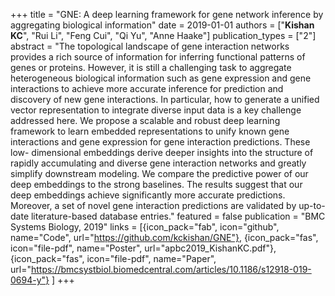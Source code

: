 +++
title = "GNE: A deep learning framework for gene network inference by aggregating biological information"
date = 2019-01-01
authors = ["**Kishan KC**", "Rui Li", "Feng Cui", "Qi Yu", "Anne Haake"]
publication_types = ["2"]
abstract = "The topological landscape of gene interaction networks provides a rich source of information for inferring functional patterns of genes or proteins. However, it is still a challenging task to aggregate heterogeneous biological information such as gene expression and gene interactions to achieve more accurate inference for prediction and discovery of new gene interactions. In particular, how to generate a unified vector representation to integrate diverse input data is a key challenge addressed here. We propose a scalable and robust deep learning framework to learn embedded representations to unify known gene interactions and gene expression for gene interaction predictions. These low- dimensional embeddings derive deeper insights into the structure of rapidly accumulating and diverse gene interaction networks and greatly simplify downstream modeling. We compare the predictive power of our deep embeddings to the strong baselines. The results suggest that our deep embeddings achieve significantly more accurate predictions. Moreover, a set of novel gene interaction predictions are validated by up-to-date literature-based database entries."
featured = false
publication = "BMC Systems Biology, 2019"
links = [{icon_pack="fab", icon="github", name="Code", url="https://github.com/kckishan/GNE"},
{icon_pack="fas", icon="file-pdf", name="Poster", url="apbc2019_KishanKC.pdf"},
{icon_pack="fas", icon="file-pdf", name="Paper", url="https://bmcsystbiol.biomedcentral.com/articles/10.1186/s12918-019-0694-y"}
]
+++


